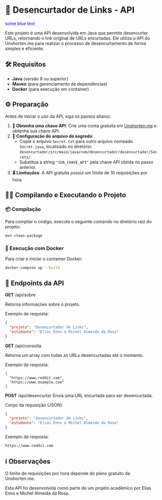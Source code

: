 # 🚀 Desencurtador de Links - API

<span style="color:blue">some *blue* text</span>

Este projeto é uma API desenvolvida em Java que permite desencurtar URLs, retornando o link original de URLs encurtadas. Ele utiliza a API do Unshorten.me para realizar o processo de desencurtamento de forma simples e eficiente.

## 🛠️ Requisitos

- **Java** (versão 8 ou superior)
- **Maven** (para gerenciamento de dependências)
- **Docker** (para execução em container)

## ⚙️ Preparação

Antes de iniciar o uso da API, siga os passos abaixo:

1. **🔑 Obtenha uma chave API**: Crie uma conta gratuita em [Unshorten.me](https://unshorten.me/api) e obtenha sua chave API.
2. **📁 Configuração do arquivo de segredo**: 
   - Copie o arquivo `Secret.txt` para outro arquivo nomeado `Secret.java`, localizado no diretório:  
     `desencurtador/src/main/java/com/desencurtador/desencurtador/Secrets/`.
   - Substitua a string `"SUA_CHAVE_API"` pela chave API obtida no passo anterior.
3. **⏳ Limitações**: A API gratuita possui um limite de 10 requisições por hora.

## 🧑‍💻 Compilando e Executando o Projeto

### 📦 Compilação

Para compilar o código, execute o seguinte comando no diretório raiz do projeto:

```bash
mvn clean package
```
### 🐳 Execução com Docker

Para criar e iniciar o container Docker:

```bash
docker-compose up --build
```

## 🔗 Endpoints da API

**GET** /api/sobre

Retorna informações sobre o projeto.

Exemplo de resposta:

```json
{
  "projeto": "Desencurtador de Links",
  "estudante": "Elias Enns e Michel Almeida da Rosa"
}
```

**GET** /api/consulta

Retorna um array com todas as URLs desencurtadas até o momento.

Exemplo de resposta:

```plaintext
[
  "https://www.reddit.com",
  "https://www.example.com"
]
```

**POST** /api/desencurtar
Envia uma URL encurtada para ser desencurtada.

Corpo da requisição (JSON):
```json
{
  "projeto": "Desencurtador de Links",
  "estudante": "Elias Enns e Michel Almeida da Rosa"
}
```

Exemplo de resposta:

```plaintext
https://www.reddit.com
```

## ℹ️ Observações

O limite de requisições por hora depende do plano gratuito da Unshorten.me.

Esta API foi desenvolvida como parte de um projeto acadêmico por Elias Enns e Michel Almeida da Rosa.

